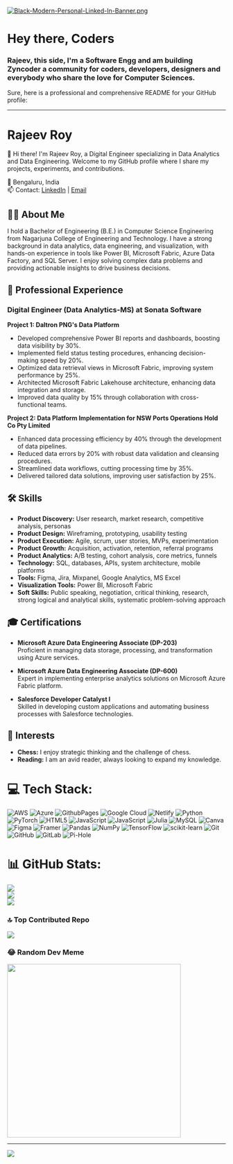 [![Black-Modern-Personal-Linked-In-Banner.png](https://i.postimg.cc/8zk2my60/Black-Modern-Personal-Linked-In-Banner.png)](https://postimg.cc/gn5tYH4V)

# Hey there, Coders 
### Rajeev, this side, I'm a Software Engg and am building **Zyncoder** a community for coders, developers, designers and everybody who share the love for Computer Sciences.

Sure, here is a professional and comprehensive README for your GitHub profile:

---

# Rajeev Roy

👋 Hi there! I'm Rajeev Roy, a Digital Engineer specializing in Data Analytics and Data Engineering. Welcome to my GitHub profile where I share my projects, experiments, and contributions.

📍 Bengaluru, India  
📫 Contact: [LinkedIn](https://www.linkedin.com/in/rajeevroy) | [Email](mailto:rajeev@edgenics.in)

## 👨‍💻 About Me

I hold a Bachelor of Engineering (B.E.) in Computer Science Engineering from Nagarjuna College of Engineering and Technology. I have a strong background in data analytics, data engineering, and visualization, with hands-on experience in tools like Power BI, Microsoft Fabric, Azure Data Factory, and SQL Server. I enjoy solving complex data problems and providing actionable insights to drive business decisions.

## 🏢 Professional Experience

### Digital Engineer (Data Analytics-MS) at Sonata Software

**Project 1: Daltron PNG's Data Platform**
- Developed comprehensive Power BI reports and dashboards, boosting data visibility by 30%.
- Implemented field status testing procedures, enhancing decision-making speed by 20%.
- Optimized data retrieval views in Microsoft Fabric, improving system performance by 25%.
- Architected Microsoft Fabric Lakehouse architecture, enhancing data integration and storage.
- Improved data quality by 15% through collaboration with cross-functional teams.

**Project 2: Data Platform Implementation for NSW Ports Operations Hold Co Pty Limited**
- Enhanced data processing efficiency by 40% through the development of data pipelines.
- Reduced data errors by 20% with robust data validation and cleansing procedures.
- Streamlined data workflows, cutting processing time by 35%.
- Delivered tailored data solutions, improving user satisfaction by 25%.

## 🛠️ Skills

- **Product Discovery:** User research, market research, competitive analysis, personas
- **Product Design:** Wireframing, prototyping, usability testing
- **Product Execution:** Agile, scrum, user stories, MVPs, experimentation
- **Product Growth:** Acquisition, activation, retention, referral programs
- **Product Analytics:** A/B testing, cohort analysis, core metrics, funnels
- **Technology:** SQL, databases, APIs, system architecture, mobile platforms
- **Tools:** Figma, Jira, Mixpanel, Google Analytics, MS Excel
- **Visualization Tools:** Power BI, Microsoft Fabric
- **Soft Skills:** Public speaking, negotiation, critical thinking, research, strong logical and analytical skills, systematic problem-solving approach

## 🎓 Certifications

- **Microsoft Azure Data Engineering Associate (DP-203)**  
  Proficient in managing data storage, processing, and transformation using Azure services.
  
- **Microsoft Azure Data Engineering Associate (DP-600)**  
  Expert in implementing enterprise analytics solutions on Microsoft Azure Fabric platform.

- **Salesforce Developer Catalyst I**  
  Skilled in developing custom applications and automating business processes with Salesforce technologies.

## 🚀 Interests

- **Chess:** I enjoy strategic thinking and the challenge of chess.
- **Reading:** I am an avid reader, always looking to expand my knowledge.


# 💻 Tech Stack:
![AWS](https://img.shields.io/badge/AWS-%23FF9900.svg?style=for-the-badge&logo=amazon-aws&logoColor=white) ![Azure](https://img.shields.io/badge/azure-%230072C6.svg?style=for-the-badge&logo=microsoftazure&logoColor=white) ![GithubPages](https://img.shields.io/badge/github%20pages-121013?style=for-the-badge&logo=github&logoColor=white) ![Google Cloud](https://img.shields.io/badge/GoogleCloud-%234285F4.svg?style=for-the-badge&logo=google-cloud&logoColor=white) ![Netlify](https://img.shields.io/badge/netlify-%23000000.svg?style=for-the-badge&logo=netlify&logoColor=#00C7B7) ![Python](https://img.shields.io/badge/python-3670A0?style=for-the-badge&logo=python&logoColor=ffdd54) ![PyTorch](https://img.shields.io/badge/PyTorch-%23EE4C2C.svg?style=for-the-badge&logo=PyTorch&logoColor=white) ![HTML5](https://img.shields.io/badge/html5-%23E34F26.svg?style=for-the-badge&logo=html5&logoColor=white) ![JavaScript](https://img.shields.io/badge/javascript-%23323330.svg?style=for-the-badge&logo=javascript&logoColor=%23F7DF1E) ![JavaScript](https://img.shields.io/badge/javascript-%23323330.svg?style=for-the-badge&logo=javascript&logoColor=%23F7DF1E) ![Julia](https://img.shields.io/badge/-Julia-9558B2?style=for-the-badge&logo=julia&logoColor=white) ![MySQL](https://img.shields.io/badge/mysql-4479A1.svg?style=for-the-badge&logo=mysql&logoColor=white) ![Canva](https://img.shields.io/badge/Canva-%2300C4CC.svg?style=for-the-badge&logo=Canva&logoColor=white) ![Figma](https://img.shields.io/badge/figma-%23F24E1E.svg?style=for-the-badge&logo=figma&logoColor=white) ![Framer](https://img.shields.io/badge/Framer-black?style=for-the-badge&logo=framer&logoColor=blue) ![Pandas](https://img.shields.io/badge/pandas-%23150458.svg?style=for-the-badge&logo=pandas&logoColor=white) ![NumPy](https://img.shields.io/badge/numpy-%23013243.svg?style=for-the-badge&logo=numpy&logoColor=white) ![TensorFlow](https://img.shields.io/badge/TensorFlow-%23FF6F00.svg?style=for-the-badge&logo=TensorFlow&logoColor=white) ![scikit-learn](https://img.shields.io/badge/scikit--learn-%23F7931E.svg?style=for-the-badge&logo=scikit-learn&logoColor=white) ![Git](https://img.shields.io/badge/git-%23F05033.svg?style=for-the-badge&logo=git&logoColor=white) ![GitHub](https://img.shields.io/badge/github-%23121011.svg?style=for-the-badge&logo=github&logoColor=white) ![GitLab](https://img.shields.io/badge/gitlab-%23181717.svg?style=for-the-badge&logo=gitlab&logoColor=white) ![Pi-Hole](https://img.shields.io/badge/pihole-%2396060C.svg?style=for-the-badge&logo=pi-hole&logoColor=white)
# 📊 GitHub Stats:
![](https://github-readme-stats.vercel.app/api?username=zyncoder&theme=dark&hide_border=false&include_all_commits=false&count_private=false)<br/>
![](https://github-readme-streak-stats.herokuapp.com/?user=zyncoder&theme=dark&hide_border=false)<br/>
![](https://github-readme-stats.vercel.app/api/top-langs/?username=zyncoder&theme=dark&hide_border=false&include_all_commits=false&count_private=false&layout=compact)

### 🔝 Top Contributed Repo
![](https://github-contributor-stats.vercel.app/api?username=zyncoder&limit=5&theme=dark&combine_all_yearly_contributions=true)

### 😂 Random Dev Meme
<img src='https://memer-new.vercel.app/' style="height: 400px;"/>

---
[![](https://visitcount.itsvg.in/api?id=zyncoder&icon=0&color=0)](https://visitcount.itsvg.in)

<!-- Proudly created with GPRM ( https://gprm.itsvg.in ) -->

